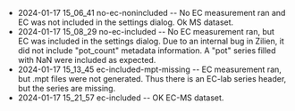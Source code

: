 - 2024-01-17 15\_06\_41 no-ec-nonincluded -- No EC measurement ran and EC was not included in the settings dialog. Ok MS dataset.
- 2024-01-17 15\_08\_29 no-ec-included -- No EC measurement ran, but EC was included in the settings dialog. Due to an internal bug in Zilien, it did not include "pot\_count" metadata information. A "pot" series filled with NaN were included as expected.
- 2024-01-17 15\_13\_45 ec-included-mpt-missing -- EC measurement ran, but .mpt files were not generated. Thus there is an EC-lab series header, but the series are missing.
- 2024-01-17 15\_21\_57 ec-included -- OK EC-MS dataset.


